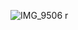 ![IMG_9506](https://user-images.githubusercontent.com/98944174/153897898-38f08664-715c-4ea5-b38c-9801b8457680.png)
r
